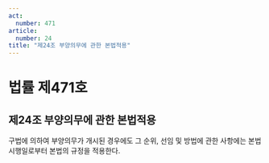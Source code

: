 ```yaml
---
act:
  number: 471
article:
  number: 24
title: "제24조 부양의무에 관한 본법적용"
---
```


# 법률 제471호

## 제24조 부양의무에 관한 본법적용

구법에 의하여 부양의무가 개시된 경우에도 그 순위, 선임 및 방법에 관한 사항에는 본법 시행일로부터 본법의 규정을 적용한다.
